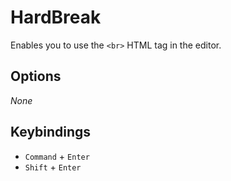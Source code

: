 # HardBreak
Enables you to use the `<br>` HTML tag in the editor.

## Options
*None*

## Keybindings
* `Command` + `Enter`
* `Shift` + `Enter`